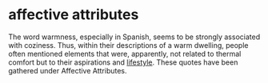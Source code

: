 # affective attributes

The word warmness, especially in Spanish, seems to be strongly 
associated with coziness. Thus, within their descriptions of a 
warm dwelling, people often mentioned elements that were, 
apparently, not related to thermal comfort but to their
aspirations and [lifestyle](code=lifestyle). These quotes
have been gathered under Affective Attributes.